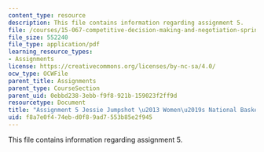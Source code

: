 ```yaml
---
content_type: resource
description: This file contains information regarding assignment 5.
file: /courses/15-067-competitive-decision-making-and-negotiation-spring-2011/f8a7e0f474ebd0f89ad7553b85e2f945_MIT15_067S11_assgn05analys.pdf
file_size: 552240
file_type: application/pdf
learning_resource_types:
- Assignments
license: https://creativecommons.org/licenses/by-nc-sa/4.0/
ocw_type: OCWFile
parent_title: Assignments
parent_type: CourseSection
parent_uid: 0ebbd238-3ebb-f9f8-921b-159023f2ff9d
resourcetype: Document
title: "Assignment 5 Jessie Jumpshot \u2013 Women\u2019s National Basketball League"
uid: f8a7e0f4-74eb-d0f8-9ad7-553b85e2f945
---
```

This file contains information regarding assignment 5.